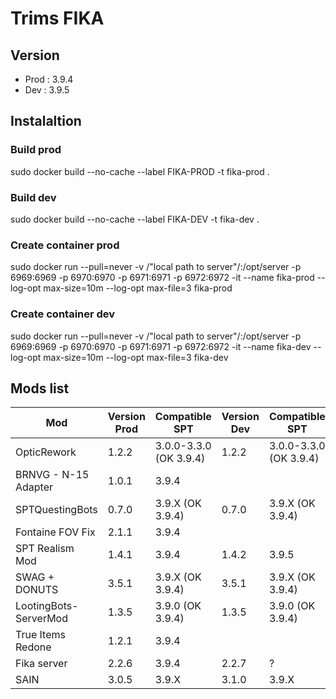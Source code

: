 # Trims FIKA

## Version
* Prod : 3.9.4
* Dev : 3.9.5

## Instalaltion
### Build prod

sudo docker build --no-cache --label FIKA-PROD -t fika-prod .

### Build dev

sudo docker build --no-cache --label FIKA-DEV -t fika-dev .

### Create container prod

sudo docker run --pull=never -v /"local path to server"/:/opt/server -p 6969:6969 -p 6970:6970 -p 6971:6971 -p 6972:6972 -it --name fika-prod --log-opt max-size=10m --log-opt max-file=3 fika-prod

### Create container dev

sudo docker run --pull=never -v /"local path to server"/:/opt/server -p 6969:6969 -p 6970:6970 -p 6971:6971 -p 6972:6972 -it --name fika-dev --log-opt max-size=10m --log-opt max-file=3 fika-dev

## Mods list

| Mod | Version Prod | Compatible SPT | Version Dev | Compatible SPT |
| ---      | ---      | ---      | ---      | ---      |
| OpticRework | 1.2.2 | 3.0.0-3.3.0 (OK 3.9.4) | 1.2.2 | 3.0.0-3.3.0 (OK 3.9.4) |
| BRNVG - N-15 Adapter | 1.0.1 | 3.9.4 | |
| SPTQuestingBots | 0.7.0 | 3.9.X (OK 3.9.4) | 0.7.0 | 3.9.X (OK 3.9.4) |
| Fontaine FOV Fix | 2.1.1 | 3.9.4 | |
| SPT Realism Mod | 1.4.1 | 3.9.4 | 1.4.2 | 3.9.5 |
| SWAG + DONUTS | 3.5.1 | 3.9.X (OK 3.9.4) | 3.5.1 | 3.9.X (OK 3.9.4) |
| LootingBots-ServerMod | 1.3.5 | 3.9.0 (OK 3.9.4) | 1.3.5 | 3.9.0 (OK 3.9.4) |
| True Items Redone | 1.2.1 | 3.9.4 | |
| Fika server | 2.2.6 | 3.9.4 | 2.2.7 | ? |
| SAIN | 3.0.5 | 3.9.X | 3.1.0 | 3.9.X |
